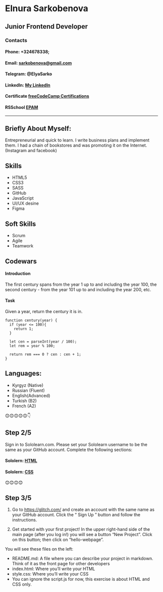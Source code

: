 # Elnura Sarkobenova

## Junior Frontend Developer
### Contacts
#### Phone: +324678338;
#### Email: sarkobenova@gmail.com
#### Telegram: @ElyaSarko
#### LinkedIn: [My LinkedIn](https://www.linkedin.com/feed/)
#### Certificate [freeCodeCamp Certifications](https://www.freecodecamp.org/certification/sarkobenova/front-end-development-libraries)
#### RSSchool [EPAM](https://app.rs.school/certificate/2xzmiv3f)
---
## Briefly About Myself:
Entrepreneurial and quick to learn. I write business plans and implement them. I had a chain of bookstores and was promoting it on the Internet. (Instagram and facebook)

## Skills
- HTML5
- CSS3
- SASS
- GitHub
- JavaScript
- UI/UX desine
- Figma

## Soft Skills 
- Scrum
- Agile
- Teamwork

## Codewars
#### Introduction
The first century spans from the year 1 up to and including the year 100, the second century - from the year 101 up to and including the year 200, etc.

#### Task
Given a year, return the century it is in.


```
function century(year) {
  if (year <= 100){
    return 1;
  }

  let cen = parseInt(year / 100);
  let rem = year % 100;
  
  return rem === 0 ? cen : cen + 1;
}

```
## Languages:
 - Kyrgyz (Native)
 - Russian (Fluent)
 - English(Advanced)
 - Turkish (B2)
 - French (A2)
 
 
 😊😊😊😊😊👇
 
 ## Step 2/5
 
 Sign in to Sololearn.com. Please set your Sololearn username to be the same as your GitHub
account.
Complete the following sections:

#### Sololern: [HTML](https://www.sololearn.com/learning/1014)
#### Sololern: [CSS](https://www.sololearn.com/learning/1023)

😊😊😊😊

## Step 3/5

1. Go to https://glitch.com/ and create an account with the same name as your GitHub account.
Click the “ Sign Up ” button and follow the instructions.

2. Get started with your first project!
In the upper right-hand side of the main page (after you log in!) you will see a button “New Project”.
Click on this button; then click on “hello-webpage”.

You will see these files on the left:
- README.md: A file where you can describe your project in markdown. Think of it as the front
page for other developers
- index.html: Where you’ll write your HTML
- style.css: Where you’ll write your CSS
- You can ignore the script.js for now, this exercise is about HTML and CSS only.



